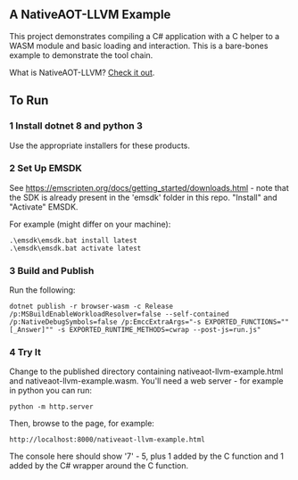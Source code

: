 ## A NativeAOT-LLVM Example

This project demonstrates compiling a C# application with a C helper to a WASM module and basic loading and interaction. This is a bare-bones example to demonstrate the tool chain.

What is NativeAOT-LLVM? [Check it out](https://github.com/dotnet/runtimelab/tree/feature/NativeAOT-LLVM).

## To Run

### 1 Install dotnet 8 and python 3

Use the appropriate installers for these products.

### 2 Set Up EMSDK

See https://emscripten.org/docs/getting_started/downloads.html - note that the SDK is already present in the 'emsdk' folder in this repo. "Install" and "Activate" EMSDK.

For example (might differ on your machine):

```
.\emsdk\emsdk.bat install latest
.\emsdk\emsdk.bat activate latest
```

### 3 Build and Publish

Run the following:

```
dotnet publish -r browser-wasm -c Release /p:MSBuildEnableWorkloadResolver=false --self-contained /p:NativeDebugSymbols=false /p:EmccExtraArgs="-s EXPORTED_FUNCTIONS=""[_Answer]"" -s EXPORTED_RUNTIME_METHODS=cwrap --post-js=run.js"
```

### 4 Try It

Change to the published directory containing nativeaot-llvm-example.html and nativeaot-llvm-example.wasm. You'll need a web server - for example in python you can run:

```
python -m http.server
```

Then, browse to the page, for example:

```
http://localhost:8000/nativeaot-llvm-example.html
```

The console here should show '7' - 5, plus 1 added by the C function and 1 added by the C# wrapper around the C function.
